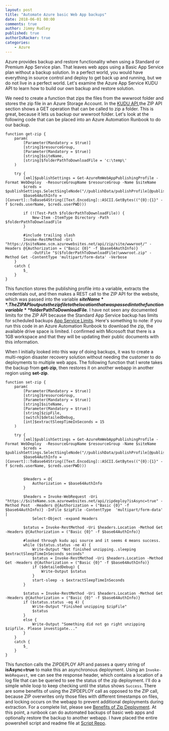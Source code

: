 ```yaml
---
layout: post
title: "Automate Azure basic Web App backups"
date: 2018-06-01 00:00
comments: true
author: Jimmy Rudley
published: true
authorIsRacker: true
categories:
    - Azure
---
```


Azure provides backup and restore functionality when using a Standard or Premium
App Service plan. That leaves web apps using a Basic App Service plan without a
backup solution. In a perfect world, you would have everything in source control
and deploy to get back up and running, but we do not live in a perfect world.
Let's examine the Azure App Service KUDU API to learn how to build our own
backup and restore solution.

<!-- more -->

We need to create a function that zips the files from the wwwroot folder and
stores the zip file in an Azure Storage Account. In the
[KUDU API](https://github.com/projectkudu/kudu/wiki/REST-API),the ZIP API
section shows a GET operation that can be called to zip a folder. This is great,
because it lets us backup our wwwroot folder. Let's look at the following code
that can be placed into an Azure Automation Runbook to do our backup.

```
function get-zip {
    param(
        [Parameter(Mandatory = $true)]
        [string]$resourceGroup,
        [Parameter(Mandatory = $true)]
        [string]$siteName,
        [string]$folderPathToDownloadFile = 'c:\temp\'
    )

    try {
        [xml]$publishSettings = Get-AzureRmWebAppPublishingProfile -Format WebDeploy  -ResourceGroupName $resourceGroup -Name $siteName
        $creds = $publishSettings.SelectSingleNode("//publishData/publishProfile[@publishMethod='MSDeploy']")
        $base64AuthInfo = [Convert]::ToBase64String([Text.Encoding]::ASCII.GetBytes(("{0}:{1}" -f $creds.userName, $creds.userPWD)))

        if (!(Test-Path $folderPathToDownloadFile)) {
            New-Item -ItemType Directory -Path $folderPathToDownloadFile
        }

        #include trailing slash
        Invoke-RestMethod -Uri "https://$siteName.scm.azurewebsites.net/api/zip/site/wwwroot/" -Headers @{Authorization = ("Basic {0}" -f $base64AuthInfo)} `
            -OutFile "$($folderPathToDownloadFile)\wwwroot.zip" -Method Get -ContentType 'multipart/form-data' -Verbose
    }
    catch {
        $_
    }
}
```

This function stores the publishing profile into a variable, extracts the
credentials out, and then makes a REST call to the ZIP API for the website,
which was passed into the variable **$siteName**. The ZIP API outputs the zip
file to the location that was passed into the function variable
**$folderPathToDownloadFile**. I have not seen any documented limits for the
ZIP API because the Standard App Service backup has limits for scheduled backups
[App Service Limits](https://docs.microsoft.com/en-us/azure/azure-subscription-service-limits#app-service-limits).
Here's something to note: if you run this code in an Azure Automation Runbook
to download the zip, the available drive space is limited. I confirmed with
Microsoft that there is a 1GB workspace and that they will be updating their
public documents with this information.

When I initially looked into this way of doing backups, it was to create a
multi-region disaster recovery solution without needing the customer to do
deployments to multiple web apps. The following function that I wrote takes
the backup from **get-zip**, then restores it on another webapp in another
region using **set-zip**.


```
function set-zip {
    param(
        [Parameter(Mandatory = $true)]
        [string]$resourceGroup,
        [Parameter(Mandatory = $true)]
        [string]$siteName,
        [Parameter(Mandatory = $true)]
        [string]$zipFile,
        [switch]$detailedDebug,
        [int]$extractSleepTimeInSeconds = 15
    )

    try {
        [xml]$publishSettings = Get-AzureRmWebAppPublishingProfile -Format WebDeploy  -ResourceGroupName $resourceGroup -Name $siteName
        $creds = $publishSettings.SelectSingleNode("//publishData/publishProfile[@publishMethod='MSDeploy']")
        $base64AuthInfo = [Convert]::ToBase64String([Text.Encoding]::ASCII.GetBytes(("{0}:{1}" -f $creds.userName, $creds.userPWD)))


        $Headers = @{
            Authorization = $base64AuthInfo
        }

        $headers = Invoke-WebRequest -Uri "https://$siteName.scm.azurewebsites.net/api/zipdeploy?isAsync=true" -Method Post  -Headers @{Authorization = ("Basic {0}" -f $base64AuthInfo)} -InFile $zipFile -ContentType  'multipart/form-data'  |
            Select-Object -expand Headers

        $status = Invoke-RestMethod -Uri $headers.Location -Method Get -Headers @{Authorization = ("Basic {0}" -f $base64AuthInfo)}

        #looked through kudu api source and it seems 4 means success.
        while ($status.status -ne 4) {
            Write-Output "Not finished unzipping..sleeping $extractSleepTimeInSeconds seconds"
            $status = Invoke-RestMethod -Uri $headers.Location -Method Get -Headers @{Authorization = ("Basic {0}" -f $base64AuthInfo)}
            if ($detailedDebug) {
                Write-Output $status
            }
            start-sleep -s $extractSleepTimeInSeconds
        }

        $status = Invoke-RestMethod -Uri $headers.Location -Method Get -Headers @{Authorization = ("Basic {0}" -f $base64AuthInfo)}
        if ($status.status -eq 4) {
            Write-Output "Finished unzipping $zipFile"
            $status
        }
        else {
            Write-Output "Something did not go right unzipping $zipfile. Please investigate..."
        }
    }
    catch {
        $_
    }
}
```

This function calls the ZIPDEPLOY API and passes a query string of
**isAsync=true** to make this an asynchronous deployment. Using an
``Invoke-WebRequest``, we can see the response header, which contains a
location of a log file that can be queried to see the status of the zip
deployment. I'll do a simple while loop to keep checking until the status
shows ``Success``. There are some benefits of using the ZIPDEPLOY call as
opposed to the ZIP call, because ZIP overwrites only those files with different
timestamps on files, and locking occurs on the webapp to prevent additional
deployments during extraction. For a complete list, please see
[Benefits of Zip Deployment](https://github.com/projectkudu/kudu/wiki/Deploying-from-a-zip-file).
At this point, a runbook can do automated backups of basic web apps and
optionally restore the backup to another webapp. I have placed the entire
powershell script and readme file at
[Script Repo](https://github.com/jrudley/basicWebAppBackupRestore).
